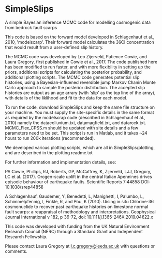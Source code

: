 # SimpleSlips
A simple Bayesian inference MCMC code for modelling cosmogenic data from bedrock fault scarps

This code is based on the forward model developed in Schlagenhauf et al., 2010, 'modelscarp'. Their forward model calculates the 36Cl concentration that would result from a user-defined slip history.

The MCMC code was developed by Leo Zijerveld, Patience Cowie, and Laura Gregory, first published in Cowie et al., 2017. The code published here has been modified to run faster, and with more flexibility in setting up the priors, additional scripts for calculating the posterior probability, and additional plotting scripts. The MCMC code generates potential slip histories, using a Bayesian-influened reversible jump Markov Chanin Monte Carlo approach to sample the posterior distribution. The accepted slip histories are output as an age arrary (with 'slip' as the top line of the array), with details of the liklihood and fit to the data for each model.

To run the code, download SimpleSlips and keep the same file structure on your machine. You must supply the site-specific details in the same format as required by the modelscrap code (described in Schlagenhauf et al., 2010) namely the datacolluvium.txt, datamagfield.txt, and datarock.txt. MCMC_Flex_CPSS.m should be updated with site details and a few parameters need to be set. This script is run in Matlab, and it takes ~24 hours to run 200k iterations (recommended). 

We developed various plotting scripts, which are all in SimpleSlips/plotting, and are described in the plotting readme.txt

For further information and implementation details, see:

PA Cowie, Phillips, RJ, Roberts, GP, McCaffrey, K, Zijerveld, LJJ, Gregory, LC et al. (2017). Orogen-scale uplift in the central Italian Apennines drives episodic behaviour of earthquake faults. Scientific Reports 7:44858 DOI: 10.1038/srep44858

A Schlagenhauf, Gaudemer, Y, Benedetti, L, Manighetti, I, Palumbo, L, Schimmelpfennig, I, Finkle, R, and Pou, K (2010). Uising in situ Chlorine-36 cosmonuclide to recover past earthquake histories on limestone normal fault scarps: a reappraisal of methodology and interpretations. Geophysical Journal International v 182, p 36-72, doi: 10.1111/j.1365-246X.2010.04622.x

This code was developed with funding from the UK Natural Environment Research Council (NERC) through a Standard Grant and Independent Research Fellowship.

Please contact Laura Gregory at l.c.gregory@leeds.ac.uk with questions or comments.

